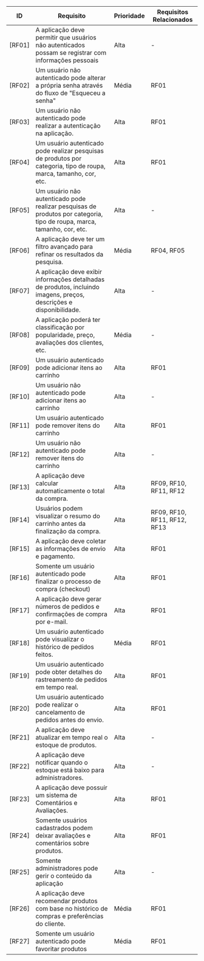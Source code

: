 | ID  | Requisito | Prioridade | Requisitos Relacionados
| ------------- | ------------- |------------- |------------- |
| [RF01] | A aplicação deve permitir que usuários não autenticados possam se registrar com informações pessoais | Alta | - |
| [RF02] | Um usuário não autenticado pode alterar a própria senha através do fluxo de "Esqueceu a senha" | Média | RF01 |
| [RF03] | Um usuário não autenticado pode realizar a autenticação na aplicação. | Alta | RF01 |
| [RF04] | Um usuário autenticado pode realizar pesquisas de produtos por categoria, tipo de roupa, marca, tamanho, cor, etc. | Alta | RF01 |
| [RF05] | Um usuário não autenticado pode realizar pesquisas de produtos por categoria, tipo de roupa, marca, tamanho, cor, etc. | Alta | - |
| [RF06] | A aplicação deve ter um filtro avançado para refinar os resultados da pesquisa. | Média | RF04, RF05 |
| [RF07] | A aplicação deve exibir informações detalhadas de produtos, incluindo imagens, preços, descrições e disponibilidade. | Alta | - |
| [RF08] | A aplicação poderá ter classificação por popularidade, preço, avaliações dos clientes, etc. | Média | - |
| [RF09] | Um usuário autenticado pode adicionar itens ao carrinho | Alta | RF01 |
| [RF10] | Um usuário não autenticado pode adicionar itens ao carrinho | Alta | - |
| [RF11] | Um usuário autenticado pode remover itens do carrinho | Alta | RF01 |
| [RF12] | Um usuário não autenticado pode remover itens do carrinho | Alta | - |
| [RF13] | A aplicação deve calcular automaticamente o total da compra. | Alta | RF09, RF10, RF11, RF12 |
| [RF14] | Usuários podem visualizar o resumo do carrinho antes da finalização da compra. | Alta | RF09, RF10, RF11, RF12, RF13 |
| [RF15] | A aplicação deve coletar as informações de envio e pagamento. | Alta | RF01 |
| [RF16] | Somente um usuário autenticado pode finalizar o processo de compra (checkout) | Alta | RF01 |
| [RF17] | A aplicação deve gerar números de pedidos e confirmações de compra por e-mail. | Alta | RF01 |
| [RF18] | Um usuário autenticado pode visualizar o histórico de pedidos feitos. | Média | RF01 |
| [RF19] | Um usuário autenticado pode obter detalhes do rastreamento de pedidos em tempo real. | Alta | RF01 |
| [RF20] | Um usuário autenticado pode realizar o cancelamento de pedidos antes do envio. | Alta | RF01 |
| [RF21] | A aplicação deve atualizar em tempo real o estoque de produtos. | Alta | - |
| [RF22] | A aplicação deve notificar quando o estoque está baixo para administradores. | Alta | - |
| [RF23] | A aplicação deve possuir um sistema de Comentários e Avaliações. | Alta | RF01 |
| [RF24] | Somente usuários cadastrados podem deixar avaliações e comentários sobre produtos. | Alta | RF01 |
| [RF25] | Somente administradores pode gerir o conteúdo da aplicação | Alta | - |
| [RF26] | A aplicação deve recomendar produtos com base no histórico de compras e preferências do cliente. | Média | RF01 |
| [RF27] | Somente um usuário autenticado pode favoritar produtos | Média | RF01 |

